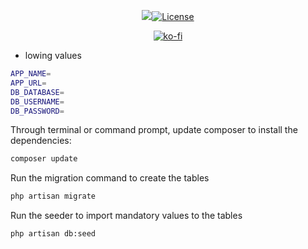 <p align="center"><img src="https://www.ulearnpro.com/img/logo_md.png"><a href="https://packagist.org/packages/ulearnpro/ulearn"><img src="https://poser.pugx.org/ulearnpro/ulearn/license.svg" alt="License"></a></p>
<p align="center">
  <a href="https://ko-fi.com/G2G311PPB"><img src="https://www.ko-fi.com/img/githubbutton_sm.svg" alt="ko-fi"></a>
</p>

* lowing values

```sh
APP_NAME=
APP_URL=
DB_DATABASE=
DB_USERNAME=
DB_PASSWORD=
```

Through terminal or command prompt, update composer to install the dependencies:

```sh
composer update
```
Run the migration command to create the tables

```sh
php artisan migrate
```

Run the seeder to import mandatory values to the tables

```sh
php artisan db:seed
```

##